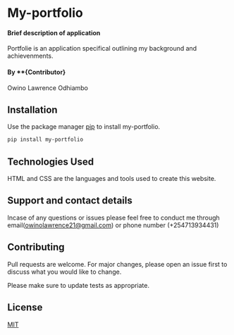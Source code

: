 # My-portfolio

#### Brief description of application
Portfolie is an application specifical outlining my background and achievenments.

#### By **{Contributor}
Owino Lawrence Odhiambo

## Installation

Use the package manager [pip]( https://owinolawrence.github.io/My-portfolio/) to install my-portfolio.

```bash
pip install my-portfolio
```
## Technologies Used
HTML and CSS are the languages and tools used to create this website.

## Support and contact details
Incase of any questions or issues please feel free to conduct me through email(owinolawrence21@gmail.com) or phone number (+254713934431)

## Contributing
Pull requests are welcome. For major changes, please open an issue first to discuss what you would like to change.

Please make sure to update tests as appropriate.

## License
[MIT](https://choosealicense.com/licenses/mit/)



  